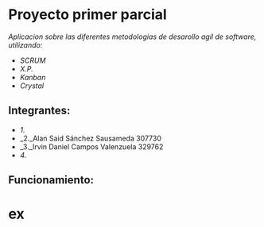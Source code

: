 # Proyecto primer parcial
_Aplicacion sobre las diferentes metodologias de desarollo agil de software, utilizando:_
* _SCRUM_
* _X.P._
* _Kanban_
* _Crystal_

## Integrantes:
* _1._
* _2._Alan Said Sánchez Sausameda 307730
* _3._Irvin Daniel Campos Valenzuela 329762
* _4._

## Funcionamiento:
# ex
